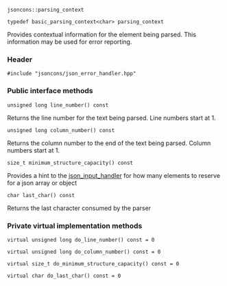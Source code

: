     jsoncons::parsing_context

    typedef basic_parsing_context<char> parsing_context

Provides contextual information for the element being parsed. This information may be used for error reporting.

### Header

    #include "jsoncons/json_error_handler.hpp"

### Public interface methods

    unsigned long line_number() const
Returns the line number for the text being parsed.
Line numbers start at 1.

    unsigned long column_number() const 
Returns the column number to the end of the text being parsed.
Column numbers start at 1.

    size_t minimum_structure_capacity() const 
Provides a hint to the [json_input_handler](json_input_handler) for how many elements to reserve for a json array or object

    char last_char() const 
Returns the last character consumed by the parser
    
### Private virtual implementation methods
    
    virtual unsigned long do_line_number() const = 0

    virtual unsigned long do_column_number() const = 0

    virtual size_t do_minimum_structure_capacity() const = 0

    virtual char do_last_char() const = 0
    


